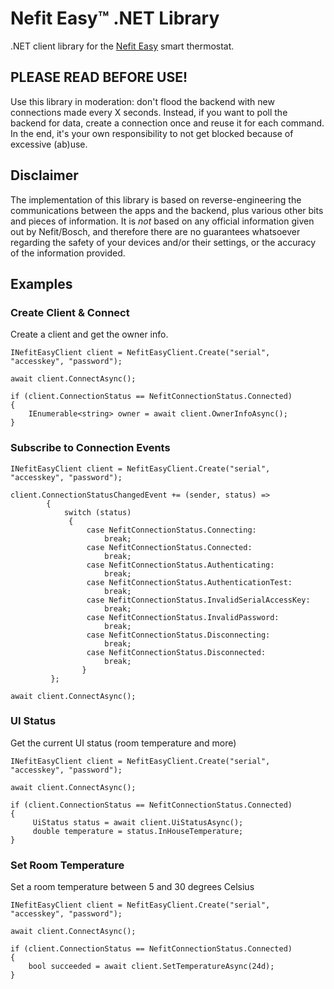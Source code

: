 # Nefit Easy™ .NET Library
.NET client library for the [Nefit Easy](http://www.nefit.nl/consument/service/easy/easy) smart thermostat.




## PLEASE READ BEFORE USE!
Use this library in moderation: don't flood the backend with new connections made every X seconds. Instead, if you want to poll the backend for data, create a connection once and reuse it for each command. In the end, it's your own responsibility to not get blocked because of excessive (ab)use.

## Disclaimer

The implementation of this library is based on reverse-engineering the communications between the apps and the backend, plus various other bits and pieces of information. It is *not* based on any official information given out by Nefit/Bosch, and therefore there are no guarantees whatsoever regarding the safety of your devices and/or their settings, or the accuracy of the information provided.



## Examples

### Create Client & Connect

Create a client and get the owner info.

```
INefitEasyClient client = NefitEasyClient.Create("serial", "accesskey", "password");
    
await client.ConnectAsync();
    
if (client.ConnectionStatus == NefitConnectionStatus.Connected)
{
    IEnumerable<string> owner = await client.OwnerInfoAsync();
}    
```

#### 

### Subscribe to Connection Events

```
INefitEasyClient client = NefitEasyClient.Create("serial", "accesskey", "password");

client.ConnectionStatusChangedEvent += (sender, status) =>
        {
            switch (status)
             {
                 case NefitConnectionStatus.Connecting:
                     break;
                 case NefitConnectionStatus.Connected:
                     break;
                 case NefitConnectionStatus.Authenticating:
                     break;
                 case NefitConnectionStatus.AuthenticationTest:
                     break;
                 case NefitConnectionStatus.InvalidSerialAccessKey:
                     break;
                 case NefitConnectionStatus.InvalidPassword:
                     break;
                 case NefitConnectionStatus.Disconnecting:
                     break;
                 case NefitConnectionStatus.Disconnected:
                     break;
                }
         };

await client.ConnectAsync();
```

#### 

### UI Status

Get the current UI status (room temperature and more)

```
INefitEasyClient client = NefitEasyClient.Create("serial", "accesskey", "password");
    
await client.ConnectAsync();
    
if (client.ConnectionStatus == NefitConnectionStatus.Connected)
{
     UiStatus status = await client.UiStatusAsync();
     double temperature = status.InHouseTemperature;
}
```

#### 

### Set Room Temperature

Set a room temperature between 5 and 30 degrees Celsius

```
INefitEasyClient client = NefitEasyClient.Create("serial", "accesskey", "password");
    
await client.ConnectAsync();
    
if (client.ConnectionStatus == NefitConnectionStatus.Connected)
{
    bool succeeded = await client.SetTemperatureAsync(24d);
}
```

#### 